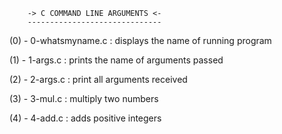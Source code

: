 		-> C COMMAND LINE ARGUMENTS <-
		------------------------------

(0) - 0-whatsmyname.c : displays the name of running program

(1) - 1-args.c : prints the name of arguments passed

(2) - 2-args.c : print all arguments received

(3) - 3-mul.c : multiply two numbers

(4) - 4-add.c : adds positive integers


